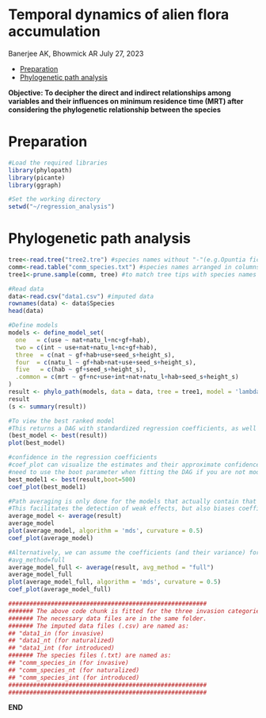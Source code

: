 Temporal dynamics of alien flora accumulation
================
Banerjee AK, Bhowmick AR
July 27, 2023

- [Preparation](#preparation)
- [Phylogenetic path analysis](#phylogenetic-path-analysis)

**Objective: To decipher the direct and indirect relationships among
variables and their influences on minimum residence time (MRT) after
considering the phylogenetic relationship between the species**

# Preparation

``` r
#Load the required libraries
library(phylopath)
library(picante)
library(ggraph)

#Set the working directory
setwd("~/regression_analysis")
```

# Phylogenetic path analysis

``` r
tree<-read.tree("tree2.tre") #species names without "-"(e.g.Opuntia ficus-indica)
comm<-read.table("comm_species.txt") #species names arranged in columns
tree1<-prune.sample(comm, tree) #to match tree tips with species names in comm

#Read data
data<-read.csv("data1.csv") #imputed data
rownames(data) <- data$Species
head(data)

#Define models
models <- define_model_set(
  one   = c(use ~ nat+natu_l+nc+gf+hab),
  two = c(int ~ use+nat+natu_l+nc+gf+hab),
  three  = c(nat ~ gf+hab+use+seed_s+height_s),
  four  = c(natu_l ~ gf+hab+nat+use+seed_s+height_s),
  five   = c(hab ~ gf+seed_s+height_s),
  .common = c(mrt ~ gf+nc+use+int+nat+natu_l+hab+seed_s+height_s)
)
result <- phylo_path(models, data = data, tree = tree1, model = 'lambda',order = NULL)
result
(s <- summary(result))

#To view the best ranked model
#This returns a DAG with standardized regression coefficients, as well as a matrix of standard errors.
(best_model <- best(result))
plot(best_model)

#confidence in the regression coefficients
#coef_plot can visualize the estimates and their approximate confidence intervals
#need to use the boot parameter when fitting the DAG if you are not model averaging
best_model1 <- best(result,boot=500)
coef_plot(best_model1)

#Path averaging is only done for the models that actually contain that path. 
#This facilitates the detection of weak effects, but also biases coefficients away from zero.
average_model <- average(result)
average_model
plot(average_model, algorithm = 'mds', curvature = 0.5)
coef_plot(average_model)

#Alternatively, we can assume the coefficients (and their variance) for absent paths to be zero by setting
#avg_method=full
average_model_full <- average(result, avg_method = "full")
average_model_full
plot(average_model_full, algorithm = 'mds', curvature = 0.5)
coef_plot(average_model_full)

########################################################
####### The above code chunk is fitted for the three invasion categories.
####### The necessary data files are in the same folder.
####### The imputed data files (.csv) are named as: 
## "data1_in (for invasive)
## "data1_nt (for naturalized)
## "data1_int (for introduced)
####### The species files (.txt) are named as:
## "comm_species_in (for invasive)
## "comm_species_nt (for naturalized)
## "comm_species_int (for introduced)
########################################################
########################################################
```

**END**
